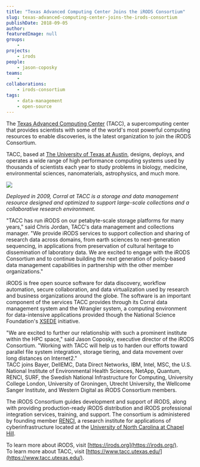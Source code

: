 ```yaml
---
title: "Texas Advanced Computing Center Joins the iRODS Consortium"
slug: texas-advanced-computing-center-joins-the-irods-consortium
publishDate: 2018-09-05
author: 
featuredImage: null
groups:
    - 
projects:
    - irods
people:
    - jason-coposky
teams: 
    - 
collaborations:
    - irods-consortium
tags:
    - data-management
    - open-source
---
```


The [Texas Advanced Computing Center](https://www.tacc.utexas.edu/) (TACC), a supercomputing center that provides scientists with some of the world's most powerful computing resources to enable discoveries, is the latest organization to join the iRODS Consortium.  

TACC, based at [The University of Texas at Austin](https://www.utexas.edu/), designs, deploys, and operates a wide range of high performance computing systems used by thousands of scientists each year to study problems in biology, medicine, environmental sciences, nanomaterials, astrophysics, and much more.    

![](https://renci.org/wp-content/uploads/2018/09/iRODS-TACC.jpg)

_Deployed in 2009, Corral at TACC is a storage and data management resource designed and optimized to support large-scale collections and a collaborative research environment._

"TACC has run iRODS on our petabyte-scale storage platforms for many years," said Chris Jordan, TACC's data management and collections manager. "We provide iRODS services to support collection and sharing of research data across domains, from earth sciences to next-generation sequencing, in applications from preservation of cultural heritage to dissemination of laboratory data. We are excited to engage with the iRODS Consortium and to continue building the next generation of policy-based data management capabilities in partnership with the other member organizations."  

iRODS is free open source software for data discovery, workflow automation, secure collaboration, and data virtualization used by research and business organizations around the globe. The software is an important component of the services TACC provides through its Corral data management system and the Wrangler system, a computing environment for data-intensive applications provided though the National Science Foundation's [XSEDE](https://www.xsede.org/) initiative.  

"We are excited to further our relationship with such a prominent institute within the HPC space," said Jason Coposky, executive director of the iRODS Consortium. "Working with TACC will help us to harden our efforts toward parallel file system integration, storage tiering, and data movement over long distances on Internet2."  
TACC joins Bayer, DellEMC, Data Direct Networks, IBM, Intel, MSC, the U.S. National Institute of Environmental Health Sciences, NetApp, Quantum, RENCI, SURF, the Swedish National Infrastructure for Computing, University College London, University of Groningen, Utrecht University, the Wellcome Sanger Institute, and Western Digital as iRODS Consortium members.   

The iRODS Consortium guides development and support of iRODS, along with providing production-ready iRODS distribution and iRODS professional integration services, training, and support. The consortium is administered by founding member [RENCI](https://www.renci.org/), a research institute for applications of cyberinfrastructure located at the [University of North Carolina at Chapel Hill](http://www.unc.edu/).

To learn more about iRODS, visit [https://irods.org](https://irods.org/).  
To learn more about TACC, visit [https://www.tacc.utexas.edu/](https://www.tacc.utexas.edu/).
